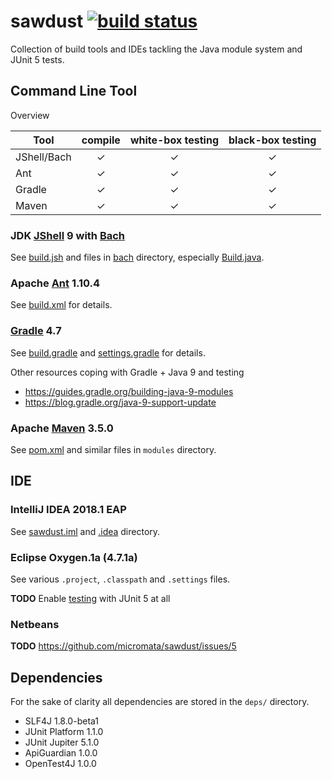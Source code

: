 # sawdust [![build status](https://travis-ci.org/micromata/sawdust.svg?branch=master)](https://travis-ci.org/micromata/sawdust)
Collection of build tools and IDEs tackling the Java module system and JUnit 5 tests.

## Command Line Tool

Overview

| Tool        | compile | white-box testing  | black-box testing   |
|-------------|:-------:|:------------------:|:-------------------:|
| JShell/Bach |    ✓    |         ✓         |         ✓         |
| Ant         |    ✓    |         ✓         |         ✓         |
| Gradle      |    ✓    |         ✓         |         ✓         |
| Maven       |    ✓    |         ✓         |         ✓         |

### JDK [JShell] 9 with [Bach]

See [build.jsh](./build.jsh) and files in [bach](./bach) directory, especially [Build.java](./bach/Build.java).

### Apache [Ant] 1.10.4

See [build.xml](./build.xml) for details.

### [Gradle] 4.7

See [build.gradle](./build.gradle) and [settings.gradle](./settings.gradle) for details.

Other resources coping with Gradle + Java 9 and testing
- https://guides.gradle.org/building-java-9-modules
- https://blog.gradle.org/java-9-support-update

### Apache [Maven] 3.5.0

See [pom.xml](./pom.xml) and similar files in `modules` directory.

## IDE

### IntelliJ IDEA 2018.1 EAP

See [sawdust.iml](sawdust.iml) and [.idea](./.idea) directory.

### Eclipse Oxygen.1a (4.7.1a)

See various `.project`, `.classpath` and `.settings` files.

**TODO** Enable [testing](https://github.com/micromata/sawdust/issues/4) with JUnit 5 at all

### Netbeans

**TODO** https://github.com/micromata/sawdust/issues/5

## Dependencies

For the sake of clarity all dependencies are stored in the `deps/` directory.

- SLF4J 1.8.0-beta1
- JUnit Platform 1.1.0
- JUnit Jupiter 5.1.0
- ApiGuardian 1.0.0
- OpenTest4J 1.0.0

[Bach]: https://github.com/sormuras/bach
[JShell]: https://docs.oracle.com/javase/9/jshell/introduction-jshell.htm#JSHEL-GUID-630F27C8-1195-4989-9F6B-2C51D46F52C8
[Ant]: https://ant.apache.org
[Gradle]: https://gradle.org
[Maven]: https://maven.apache.org
